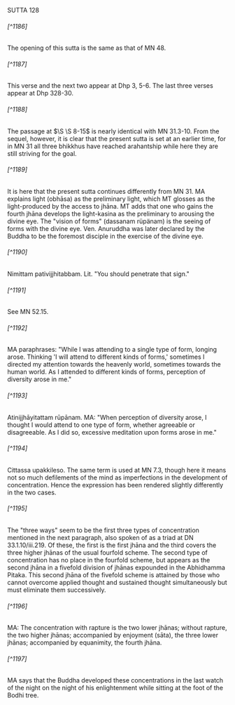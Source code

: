 SUTTA 128

###### [^1186]
The opening of this sutta is the same as that of MN 48.

###### [^1187]
This verse and the next two appear at Dhp 3, 5-6. The last three verses appear at Dhp 328-30.

###### [^1188]
The passage at $\S \S 8-15$ is nearly identical with MN 31.3-10. From the sequel, however, it is clear that the present sutta is set at an earlier time, for in MN 31 all three bhikkhus have reached arahantship while here they are still striving for the goal.

###### [^1189]
It is here that the present sutta continues differently from MN 31. MA explains light (obhāsa) as the preliminary light, which MT glosses as the light-produced by the access to jhāna. MT adds that one who gains the fourth jhāna develops the light-kasina as the preliminary to arousing the divine eye. The "vision of forms" (dassanam rüpänam) is the seeing of forms with the divine eye. Ven. Anuruddha was later declared by the Buddha to be the foremost disciple in the exercise of the divine eye.

###### [^1190]
Nimittam pativijjhitabbam. Lit. "You should penetrate that sign."

###### [^1191]
See MN 52.15.

###### [^1192]
MA paraphrases: "While I was attending to a single type of form, longing arose. Thinking 'I will attend to different kinds of forms,' sometimes I directed my attention towards the heavenly world, sometimes towards the human world. As I attended to different kinds of forms, perception of diversity arose in me."

###### [^1193]
Atinijjhāyitattam rūpānam. MA: "When perception of diversity arose, I thought I would attend to one type of form, whether agreeable or disagreeable. As I did so, excessive meditation upon forms arose in me."

###### [^1194]
Cittassa upakkileso. The same term is used at MN 7.3, though here it means not so much defilements of the mind as imperfections in the development of concentration. Hence the expression has been rendered slightly differently in the two cases.

###### [^1195]
The "three ways" seem to be the first three types of concentration mentioned in the next paragraph, also spoken of as a triad at DN 33.1.10/iii.219. Of these, the first is the first jhāna and the third covers the three higher jhānas of the usual fourfold scheme. The second type of concentration has no place in the fourfold scheme, but appears as the second jhāna in a fivefold division of jhānas expounded in the Abhidhamma Pitaka. This second jhāna of the fivefold scheme is attained by those who cannot overcome applied thought and sustained thought simultaneously but must eliminate them successively.

###### [^1196]
MA: The concentration with rapture is the two lower jhānas; without rapture, the two higher jhānas; accompanied by enjoyment (sāta), the three lower jhānas; accompanied by equanimity, the fourth jhāna.

###### [^1197]
MA says that the Buddha developed these concentrations in the last watch of the night on the night of his enlightenment while sitting at the foot of the Bodhi tree.

